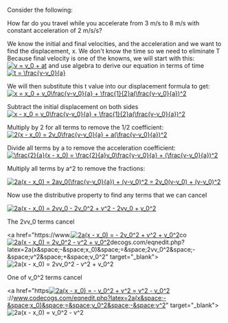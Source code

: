 Consider the following:

How far do you travel while you accelerate from 3 m/s to 8 m/s with constant acceleration of 2 m/s/s?

We know the initial and final velocities, and the acceleration and we want to find the displacement, x. We don't know the time so we need to eliminate T
Because final velocity is one of the knowns, we will start with this: 
<a href="https://www.codecogs.com/eqnedit.php?latex=v&space;=&space;v_0&space;&plus;&space;at" target="_blank"><img src="https://latex.codecogs.com/gif.latex?v&space;=&space;v_0&space;&plus;&space;at" title="v = v_0 + at" /></a>
and use algebra to derive our equation in terms of time
<a href="https://www.codecogs.com/eqnedit.php?latex=t&space;=&space;\frac{v-v_0}{a}" target="_blank"><img src="https://latex.codecogs.com/gif.latex?t&space;=&space;\frac{v-v_0}{a}" title="t = \frac{v-v_0}{a}" /></a>

We will then substitute this t value into our displacement formula to get:
<a href="https://www.codecogs.com/eqnedit.php?latex=x&space;=&space;x_0&space;&plus;&space;v_0\frac{v-v_0}{a}&space;&plus;&space;\frac{1}{2}a(\frac{v-v_0}{a})^2" target="_blank"><img src="https://latex.codecogs.com/gif.latex?x&space;=&space;x_0&space;&plus;&space;v_0\frac{v-v_0}{a}&space;&plus;&space;\frac{1}{2}a(\frac{v-v_0}{a})^2" title="x = x_0 + v_0\frac{v-v_0}{a} + \frac{1}{2}a(\frac{v-v_0}{a})^2" /></a>

Subtract the initial displacement on both sides
<a href="https://www.codecogs.com/eqnedit.php?latex=x&space;-&space;x_0&space;=&space;v_0\frac{v-v_0}{a}&space;&plus;&space;\frac{1}{2}a(\frac{v-v_0}{a})^2" target="_blank"><img src="https://latex.codecogs.com/gif.latex?x&space;-&space;x_0&space;=&space;v_0\frac{v-v_0}{a}&space;&plus;&space;\frac{1}{2}a(\frac{v-v_0}{a})^2" title="x - x_0 = v_0\frac{v-v_0}{a} + \frac{1}{2}a(\frac{v-v_0}{a})^2" /></a>

Multiply by 2 for all terms to remove the 1/2 coefficient:
<a href="https://www.codecogs.com/eqnedit.php?latex=2(x&space;-&space;x_0)&space;=&space;2v_0\frac{v-v_0}{a}&space;&plus;&space;a(\frac{v-v_0}{a})^2" target="_blank"><img src="https://latex.codecogs.com/gif.latex?2(x&space;-&space;x_0)&space;=&space;2v_0\frac{v-v_0}{a}&space;&plus;&space;a(\frac{v-v_0}{a})^2" title="2(x - x_0) = 2v_0\frac{v-v_0}{a} + a(\frac{v-v_0}{a})^2" /></a>

Divide all terms by a to remove the acceleration coefficient:
<a href="https://www.codecogs.com/eqnedit.php?latex=\frac{2}{a}(x&space;-&space;x_0)&space;=&space;\frac{2}{a}v_0\frac{v-v_0}{a}&space;&plus;&space;(\frac{v-v_0}{a})^2" target="_blank"><img src="https://latex.codecogs.com/gif.latex?\frac{2}{a}(x&space;-&space;x_0)&space;=&space;\frac{2}{a}v_0\frac{v-v_0}{a}&space;&plus;&space;(\frac{v-v_0}{a})^2" title="\frac{2}{a}(x - x_0) = \frac{2}{a}v_0\frac{v-v_0}{a} + (\frac{v-v_0}{a})^2" /></a>

Multiply all terms by a^2 to remove the fractions:

<a href="https://www.codecogs.com/eqnedit.php?latex=2a(x&space;-&space;x_0)&space;=&space;2av_0(\frac{v-v_0}{a})&space;&plus;&space;(v-v_0)^2&space;=&space;2v_0(v-v_0)&space;&plus;&space;(v-v_0)^2" target="_blank"><img src="https://latex.codecogs.com/gif.latex?2a(x&space;-&space;x_0)&space;=&space;2av_0(\frac{v-v_0}{a})&space;&plus;&space;(v-v_0)^2&space;=&space;2v_0(v-v_0)&space;&plus;&space;(v-v_0)^2" title="2a(x - x_0) = 2av_0(\frac{v-v_0}{a}) + (v-v_0)^2 = 2v_0(v-v_0) + (v-v_0)^2" /></a>

Now use the distributive property to find any terms that we can cancel

<a href="https://www.codecogs.com/eqnedit.php?latex=2a(x&space;-&space;x_0)&space;=&space;2vv_0&space;-&space;2v_0^2&space;&plus;&space;v^2&space;-&space;2vv_0&space;&plus;&space;v_0^2" target="_blank"><img src="https://latex.codecogs.com/gif.latex?2a(x&space;-&space;x_0)&space;=&space;2vv_0&space;-&space;2v_0^2&space;&plus;&space;v^2&space;-&space;2vv_0&space;&plus;&space;v_0^2" title="2a(x - x_0) = 2vv_0 - 2v_0^2 + v^2 - 2vv_0 + v_0^2" /></a>

The 2vv_0 terms cancel

<a href="https://www.<a href="https://www.codecogs.com/eqnedit.php?latex=2a(x&space;-&space;x_0)&space;=&space;-&space;2v_0^2&space;&plus;&space;v^2&space;&plus;&space;v_0^2" target="_blank"><img src="https://latex.codecogs.com/gif.latex?2a(x&space;-&space;x_0)&space;=&space;-&space;2v_0^2&space;&plus;&space;v^2&space;&plus;&space;v_0^2" title="2a(x - x_0) = - 2v_0^2 + v^2 + v_0^2" /></a>co<a href="https://www.codecogs.com/eqnedit.php?latex=2a(x&space;-&space;x_0)&space;=&space;2v_0^2&space;-&space;v^2&space;&plus;&space;v_0^2" target="_blank"><img src="https://latex.codecogs.com/gif.latex?2a(x&space;-&space;x_0)&space;=&space;2v_0^2&space;-&space;v^2&space;&plus;&space;v_0^2" title="2a(x - x_0) = 2v_0^2 - v^2 + v_0^2" /></a>decogs.com/eqnedit.php?latex=2a(x&space;-&space;x_0)&space;=&space;2vv_0^2&space;-&space;v^2&space;&plus;&space;v_0^2" target="_blank"><img src="https://latex.codecogs.com/gif.latex?2a(x&space;-&space;x_0)&space;=&space;2vv_0^2&space;-&space;v^2&space;&plus;&space;v_0^2" title="2a(x - x_0) = 2vv_0^2 - v^2 + v_0^2" /></a>

One of v_0^2 terms cancel

<a href="https<a href="https://www.codecogs.com/eqnedit.php?latex=2a(x&space;-&space;x_0)&space;=&space;-&space;v_0^2&space;&plus;&space;v^2&space;=&space;v^2&space;-&space;v_0^2" target="_blank"><img src="https://latex.codecogs.com/gif.latex?2a(x&space;-&space;x_0)&space;=&space;-&space;v_0^2&space;&plus;&space;v^2&space;=&space;v^2&space;-&space;v_0^2" title="2a(x - x_0) = - v_0^2 + v^2 = v^2 - v_0^2" /></a>://www.codecogs.com/eqnedit.php?latex=2a(x&space;-&space;x_0)&space;=&space;v_0^2&space;-&space;v^2" target="_blank"><img src="https://latex.codecogs.com/gif.latex?2a(x&space;-&space;x_0)&space;=&space;v_0^2&space;-&space;v^2" title="2a(x - x_0) = v_0^2 - v^2" /></a>

